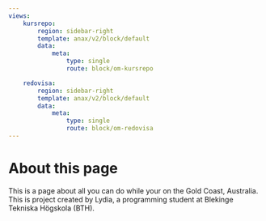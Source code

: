 ```yaml
---
views:
    kursrepo:
        region: sidebar-right
        template: anax/v2/block/default
        data:
            meta:
                type: single
                route: block/om-kursrepo

    redovisa:
        region: sidebar-right
        template: anax/v2/block/default
        data:
            meta:
                type: single
                route: block/om-redovisa
---
```

About this page
=========================

This is a page about all you can do while your on the Gold Coast, Australia. This is project created by Lydia, a programming student at Blekinge Tekniska Högskola (BTH).
